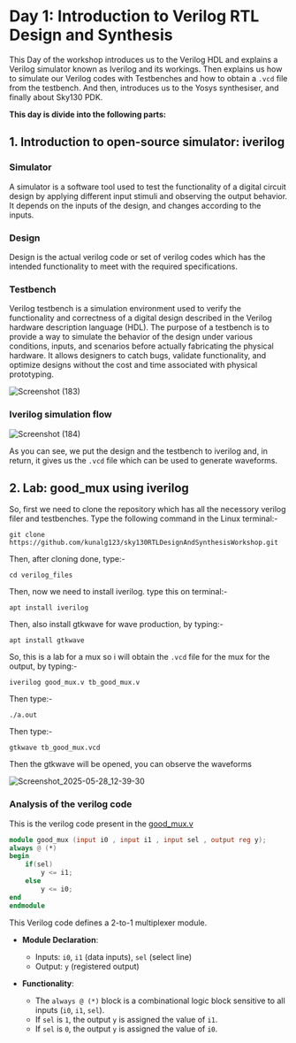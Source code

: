 # Day 1: Introduction to Verilog RTL Design and Synthesis
This Day of the workshop introduces us to the Verilog HDL and explains a Verilog simulator known as Iverilog and its workings. Then explains us how to simulate our Verilog codes with Testbenches and how to obtain a `.vcd` file from the testbench. And then, introduces  us to the Yosys synthesiser, and finally about Sky130 PDK.

**This day is divide into the following parts:**

## 1. Introduction to open-source simulator: iverilog

### Simulator
A simulator is a software tool used to test the functionality of a digital circuit design by applying different input stimuli and observing the output behavior. It depends on the inputs of the design, and changes according to the inputs.

### Design
Design is the actual verilog code or set of verilog codes which has the intended functionality to meet with the required specifications.

### Testbench
Verilog testbench is a simulation environment used to verify the functionality and correctness of a digital design described in the Verilog hardware description language (HDL).
The purpose of a testbench is to provide a way to simulate the behavior of the design under various conditions, inputs, and scenarios before actually fabricating the physical hardware. It allows designers to catch bugs, validate functionality, and optimize designs without the cost and time associated with physical prototyping.

![Screenshot (183)](https://github.com/user-attachments/assets/93927b96-df80-4da5-b801-284fc2cc6757)

### Iverilog simulation flow

![Screenshot (184)](https://github.com/user-attachments/assets/3ca190fb-cfa4-4abb-b9e1-0151b3c4bdba)

As you can see, we put the design and the testbench to iverilog and, in return, it gives us the `.vcd` file which can be used to generate waveforms.

## 2. Lab: good_mux using iverilog

So, first we need to clone the repository which has all the necessory verilog filer and testbenches. Type the following command in the Linux terminal:-

```shell
git clone https://github.com/kunalg123/sky130RTLDesignAndSynthesisWorkshop.git
```
Then, after cloning done, type:-

```shell
cd verilog_files
```
Then, now we  need to install iverilog. type this on terminal:-
```shell
apt install iverilog
```
Then, also install gtkwave for wave production, by typing:-
```shell
apt install gtkwave
```
So, this  is a lab for a mux so i will obtain the `.vcd` file for the mux for the output, by typing:-
```shell
iverilog good_mux.v tb_good_mux.v
```
Then type:-
```shell
./a.out
```
Then type:-
```shell
gtkwave tb_good_mux.vcd
```
Then the gtkwave will be opened, you can observe the waveforms

![Screenshot_2025-05-28_12-39-30](https://github.com/user-attachments/assets/701e8189-3101-4a82-8134-e799521b9a8b)

### Analysis of the verilog code
This is the verilog code present in the [good_mux.v](https://github.com/Ahtesham18112011/RTL_workshop/blob/main/Day_1/good_mux.v)
```verilog
module good_mux (input i0 , input i1 , input sel , output reg y);
always @ (*)
begin
	if(sel)
		y <= i1;
	else 
		y <= i0;
end
endmodule
```
This Verilog code defines a 2-to-1 multiplexer module.

- **Module Declaration**:
  - Inputs: `i0`, `i1` (data inputs), `sel` (select line)
  - Output: `y` (registered output)
  
- **Functionality**:
  - The `always @ (*)` block is a combinational logic block sensitive to all inputs (`i0`, `i1`, `sel`).
  - If `sel` is `1`, the output `y` is assigned the value of `i1`.
  - If `sel` is `0`, the output `y` is assigned the value of `i0`.






